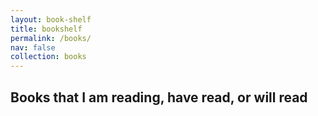 ```yaml
---
layout: book-shelf
title: bookshelf
permalink: /books/
nav: false
collection: books
---
```




## Books that I am reading, have read, or will read
